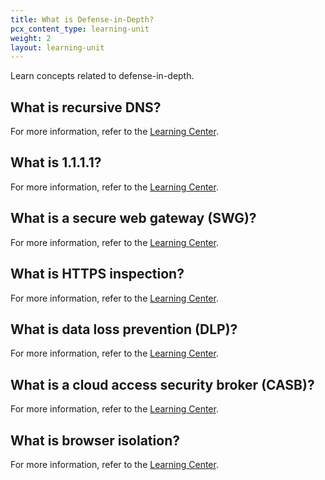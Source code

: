 ```yaml
---
title: What is Defense-in-Depth?
pcx_content_type: learning-unit
weight: 2
layout: learning-unit
---
```


Learn concepts related to defense-in-depth.

## What is recursive DNS?

For more information, refer to the [Learning Center](https://www.cloudflare.com/learning/dns/what-is-recursive-dns/).

## What is 1.1.1.1?

For more information, refer to the [Learning Center](https://www.cloudflare.com/learning/dns/what-is-1.1.1.1/).

## What is a secure web gateway (SWG)?

For more information, refer to the [Learning Center](https://www.cloudflare.com/learning/access-management/what-is-a-secure-web-gateway/).

## What is HTTPS inspection?

For more information, refer to the [Learning Center](https://www.cloudflare.com/learning/security/what-is-https-inspection/).

## What is data loss prevention (DLP)?

For more information, refer to the [Learning Center](https://www.cloudflare.com/learning/access-management/what-is-dlp/).

## What is a cloud access security broker (CASB)?

For more information, refer to the [Learning Center](https://www.cloudflare.com/learning/access-management/what-is-a-casb/).

## What is browser isolation?

For more information, refer to the [Learning Center](https://www.cloudflare.com/learning/access-management/what-is-browser-isolation/).

